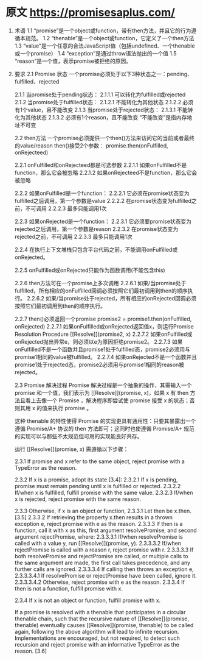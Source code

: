 # 原文  https://promisesaplus.com/

1. 术语
    1.1 “promise”是一个object或function，带有then方法，并且它的行为遵循本规范。
    1.2 “thenable”是一个object或function，它定义了一个then方法
    1.3 “value”是一个任意的合法JavaScript值（包括undefined、一个thenable或一个promise）
    1.4 “exception”是通过throw语法抛出的一个值
    1.5 “reason”是一个值，表示promise被拒绝的原因。

2. 要求
    2.1 Promise 状态
    一个promise必须处于以下3种状态之一：pending、fulfilled、rejected

    2.1.1 当promise处于pending状态：
        2.1.1.1 可以转化为fulfilled或rejected
    2.1.2 当promise处于fulfilled状态：
        2.1.2.1 不能转化为其他状态
        2.1.2.2 必须有1个value，且不能改变
    2.1.3 当promise处于rejected状态：
        2.1.3.1 不能转化为其他状态
        2.1.3.2 必须有1个reason，且不能改变
    “不能改变”是指内存地址不可变


    2.2 then方法
    一个promise必须提供一个then()方法来访问它的当前或者最终的value/reason
    then()接受2个参数：
        promise.then(onFulfilled, onRejecteed)
    
    2.2.1 onFulfilled和onRejecteed都是可选参数
        2.2.1.1 如果onFulfilled不是function，那么它会被忽略
        2.2.1.2 如果onRejecteed不是function，那么它会被忽略
    
    2.2.2 如果onFulfilled是一个function：
        2.2.2.1 它必须在promise状态变为fulfilled之后调用，第一个参数是value
        2.2.2.2 在promise状态变为fulfilled之前，不可调用
        2.2.2.3 最多只能调用1次
    
    2.2.3 如果onRejected是一个function：
        2.2.3.1 它必须要promise状态变为rejected之后调用，第一个参数是reason
        2.2.3.2 在promise状态变为rejected之前，不可调用
        2.2.3.3 最多只能调用1次
    
    2.2.4 在执行上下文堆栈只包含平台代码之前，不能调用onFulfilled或onRejected。

    2.2.5 onFulfilled或onRejected只能作为函数调用(不能包含this)

    2.2.6 then方法可在一个promise上多次调用
        2.2.6.1 如果/当promise处于fulfilled，所有相应的onFulfilled回调必须按照它们最初调用到then的顺序执行。
        2.2.6.2 如果/当promise处于rejected，所有相应的onRejected回调必须按照它们最初调用到then的顺序执行。

    2.2.7 then()必须返回一个promise
        promise2 = promise1.then(onFulfilled, onRejected)
        2.2.7.1 如果onFulfilled或onRejected返回值x，则运行Promise Resolution Procedure [[Resolve]](promise2, x)
        2.2.7.2 如果onFulfilled或onRejected抛出异常e，则必须以e为原因拒绝promise2。
        2.2.7.3 如果onFulfilled不是一个函数并且promise1处于fulfilled态，promise2必须用与promise1相同的value被fulfilled。
        2.2.7.4 如果onRejected不是一个函数并且promise1处于rejected态，promise2必须用与promise1相同的reason被rejected。
    

    2.3 Promise 解决过程
    Promise 解决过程是一个抽象的操作，其需输入一个 promise 和一个值，我们表示为 [[Resolve]](promise, x)，如果 x 有 then 方法且看上去像一个 Promise ，解决程序即尝试使 promise 接受 x 的状态；否则其用 x 的值来执行 promise 。

    这种 thenable 的特性使得 Promise 的实现更具有通用性：只要其暴露出一个遵循 Promise/A+ 协议的 then 方法即可；这同时也使遵循 Promise/A+ 规范的实现可以与那些不太规范但可用的实现能良好共存。

    运行 [[Resolve]](promise, x) 需遵循以下步骤：

    2.3.1 If promise and x refer to the same object, reject promise with a TypeError as the reason.

    2.3.2 If x is a promise, adopt its state [3.4]:
        2.3.2.1 If x is pending, promise must remain pending until x is fulfilled or rejected.
        2.3.2.2 If/when x is fulfilled, fulfill promise with the same value.
        2.3.2.3 If/when x is rejected, reject promise with the same reason.

    2.3.3 Otherwise, if x is an object or function,
        2.3.3.1 Let then be x.then. [3.5]
        2.3.3.2 If retrieving the property x.then results in a thrown exception e, reject promise with e as the reason.
        2.3.3.3 If then is a function, call it with x as this, first argument resolvePromise, and second argument rejectPromise, where:
            2.3.3.3.1 If/when resolvePromise is called with a value y, run [[Resolve]](promise, y).
            2.3.3.3.2 If/when rejectPromise is called with a reason r, reject promise with r.
            2.3.3.3.3 If both resolvePromise and rejectPromise are called, or multiple calls to the same argument are made, the first call takes precedence, and any further calls are ignored.
            2.3.3.3.4 If calling then throws an exception e,
                2.3.3.3.4.1 If resolvePromise or rejectPromise have been called, ignore it.
                2.3.3.3.4.2 Otherwise, reject promise with e as the reason.
        2.3.3.4 If then is not a function, fulfill promise with x.
    
    2.3.4 If x is not an object or function, fulfill promise with x.

    If a promise is resolved with a thenable that participates in a circular thenable chain, such that the recursive nature of [[Resolve]](promise, thenable) eventually causes [[Resolve]](promise, thenable) to be called again, following the above algorithm will lead to infinite recursion. Implementations are encouraged, but not required, to detect such recursion and reject promise with an informative TypeError as the reason. [3.6]

